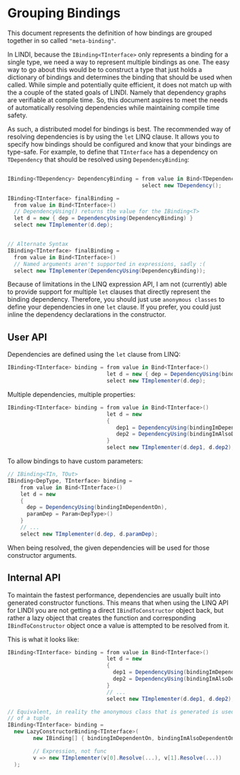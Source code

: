 # Grouping Bindings
This document represents the definition of how bindings are grouped together in so called
`"meta-binding"`.

In LINDI, because the `IBinding<TInterface>` only represents a binding for a single type, we need a way to represent multiple bindings as one. The easy way to go about this would be to construct a type that just holds a dictionary of bindings and determines the binding that should be used when called. While simple and potentially quite efficient, it does not match up with the a couple of the stated goals of LINDI. Namely that dependency graphs are verifiable at compile time. So, this document aspires to meet the needs of automatically resolving dependencies while maintaining compile time safety.

As such, a distributed model for bindings is best. The recommended way of resolving dependencies is by using the `let` LINQ clause. It allows you to specify how bindings should be configured and know that your bindings are type-safe. For example, to define that `TInterface` has a dependency on `TDependency` that should be resolved using `DependencyBinding`:

```csharp

IBinding<TDependency> DependencyBinding = from value in Bind<TDependency>()
                                          select new TDependency();

IBinding<TInterface> finalBinding =
  from value in Bind<TInterface>()
  // DependencyUsing() returns the value for the IBinding<T>
  let d = new { dep = DependencyUsing(DependencyBinding) }
  select new TImplementer(d.dep);


// Alternate Syntax
IBinding<TInterface> finalBinding =
  from value in Bind<TInterface>()
  // Named arguments aren't supported in expressions, sadly :(
  select new TImplementer(DependencyUsing(DependencyBinding));


```

Because of limitations in the LINQ expression API, I am not (currently) able to provide support for multiple `let` clauses that directly represent the binding dependency. Therefore, you should just use `anonymous classes` to define your dependencies in one `let` clause. If you prefer, you could just inline the dependency declarations in the constructor.

## User API

Dependencies are defined using the `let` clause from LINQ:

```csharp
IBinding<TInterface> binding = from value in Bind<TInterface>()
                               let d = new { dep = DependencyUsing(bindingImDependentOn) }
                               select new TImplementer(d.dep);
```

Multiple dependencies, multiple properties:

```csharp
IBinding<TInterface> binding = from value in Bind<TInterface>()
                               let d = new
                               {
                                  dep1 = DependencyUsing(bindingImDependentOn),
                                  dep2 = DependencyUsing(bindingImAlsoDependentOn)
                               }
                               select new TImplementer(d.dep1, d.dep2);
```

To allow bindings to have custom parameters:

```csharp
// IBinding<TIn, TOut>
IBinding<DepType, TInterface> binding =
    from value in Bind<TInterface>()
    let d = new
    {
      dep = DependencyUsing(bindingImDependentOn),
      paramDep = Param<DepType>()
    }
    // ...
    select new TImplementer(d.dep, d.paramDep);
```

When being resolved, the given dependencies will be used for those constructor arguments.


## Internal API

To maintain the fastest performance, dependencies are usually built into generated constructor functions. This means that when using the LINQ API for LINDI you are not getting a direct `IBindToConstructor` object back, but rather a lazy object that creates the function and corresponding `IBindToConstructor` object once a value is attempted to be resolved from it.

This is what it looks like:

```csharp
IBinding<TInterface> binding = from value in Bind<TInterface>()
                               let d = new
                               {
                                 dep1 = DependencyUsing(bindingImDependentOn),
                                 dep2 = DependencyUsing(bindingImAlsoDependentOn)
                               }
                               // ...
                               select new TImplementer(d.dep1, d.dep2);

// Equivalent, in reality the anonymous class that is generated is used instead
// of a tuple
IBinding<TInterface> binding =
  new LazyConstructorBinding<TInterface>(
        new IBinding[] { bindingImDependentOn, bindingImAlsoDependentOn },

        // Expression, not func
        v => new TImplementer(v[0].Resolve(...), v[1].Resolve(...))
  );
```
